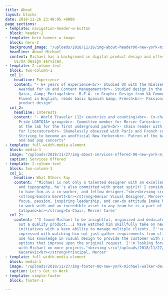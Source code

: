 ```yaml
---
title: About
layout: blocks
date: 2018-11-26 23:48:05 +0000
page_sections:
- template: navigation-header-w-button
  block: header-2
- template: hero-banner-w-image
  block: hero-2
  background_image: "/uploads/2018/11/26/img-about-header00-new-york-michael-walker-design.png"
  headline: About Michael
  content: Michael has a background in digital product design and offers professional
    UI/UX design services.
- template: 2-column-text
  block: two-column-1
  col_1:
    headline: Experience
    content: "- 6+ years of experience<br>- Studied UX with the Nielsen Norman Group<br>-
      Awarded for UX and Content Management<br>- Studied design in the U.S., Netherlands,
      Qatar, &amp; Portugal<br>- B.F.A. in Graphic Design from VA Commonwealth University<br>-
      Fluent in English, reads basic Spanish &amp; French<br>- Passionate about digital
      product design"
  col_2:
    headline: Interests
    content: "- World Traveler (12+ countries and counting)<br>- Co-chair of the Mercer
      Pride LGBTQIA+ group<br>- Committee member for Mercer Cares<br>- Volunteered
      at the lab for the first underground park<br>- Chain reader with a penchant
      for literature<br>- Shamelessly obsessed with Paris and French culture<br>-
      Striving to become an unofficial New Yorker<br>- Patron of the ballet, theatre,
      and bad pop concerts"
- template: full-width-media-element
  block: media-1
  image: "/uploads/2018/11/27/img-about-services-offered-00-new-york-michael-walker-design.png"
  caption: Services Offered
- template: 2-column-text
  block: two-column-1
  col_1:
    headline: What Others Say
    content: '"Michael is not only a talented designer with an excellent eye for spacing
      and typography, he''s also committed with great spirit! I consider myself fortunate
      to have him as a co-worker, and fellow designer."<br><br><img src="/uploads/2018/11/27/img-team-sandy-new-york-michael-walker-design.jpg">
      <strong>Sandra Garett<br></strong>Senior Visual Designer, Mercer<strong><br><br>"</strong>Michael''s
      focus, passion, inspiring leadership, and can-do attitude [make him] a pleasure
      to work with and an incredible asset to any team he is a part of!"<br><img src="/uploads/2018/11/27/img-team-chantel-new-york-michael-walker-design.jpeg"><strong>Chantrel
      Catapano<br></strong>Co-Chair, Mercer Cares'
  col_2:
    content: '"I found Michael to be insightful, organized and dedicated to putting
      out a quality product...I have watched him skillfully take on new projects and
      initiatives with a keen ability to manage multiple clients. I''ve also been
      impressed with watching him not just gather requirements from clients, but also
      use his knowledge in visual design to provide the customer with alternative
      options that improve upon the original request. I''m looking forward to working
      with Michael on more projects."<br><img src="/uploads/2018/11/27/img-team-bosko-new-york-michael-walker-design.jpeg"><strong>Bosko
      Kacarevic<br></strong>Principal, Mercer'
- template: full-width-media-element
  block: media-1
  image: "/uploads/2018/11/27/img-footer-00-new-york-michael-walker-design.png"
  caption: Let's Get to Work
- template: simple-footer
  block: footer-1

---
```

